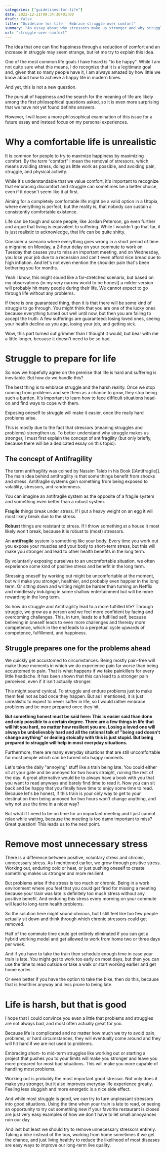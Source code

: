 ```yaml
---
categories: ["guidelines-for-life"]
date: 2022-12-21T09:34:30+01:00
draft: false
title: "Guideline for life - Embrace struggle over comfort"
summary: "An essay about why stressors make us stronger and why struggle over comfort could lead to a happier life."
url: "struggle-over-comfort"
---
```


The idea that one can find happiness through a reduction of comfort and an increase in struggle may seem strange, but let me try to explain this idea.

One of the most common life goals I have heard is "to be happy". While I am not quite sure what this means, I do recognize that it is a legitimate goal and, given that so many people have it, I am always amazed by how little we know about how to achieve a happy life in modern times.

And yet, this is not a new question.

The pursuit of happiness and the search for the meaning of life are likely among the first philosophical questions asked, so it is even more surprising that we have not yet found definite answers.

However, I will leave a more philosophical examination of this issue for a future essay and instead focus on my personal experiences.

# Why a comfortable life is unrealistic

It is common for people to try to maximize happiness by maximizing comfort. By the term “comfort” I mean the removal of stressors, which means avoiding stress, doing as little work as possible, and avoiding pain, struggle, and physical activity.

While it's understandable that we value comfort, it's important to recognize that embracing discomfort and struggle can sometimes be a better choice, even if it doesn't seem like it at first.

Aiming for a completely comfortable life might be a valid option in a Utopia, where everything is perfect, but the reality is, that nobody can sustain a consistently comfortable existence.

Life can be tough and some people, like Jordan Peterson, go even further and argue that living is equivalent to suffering. While I wouldn't go that far, it is just realistic to acknowledge, that life can be quite shitty.

Consider a scenario where everything goes wrong in a short period of time: a migraine on Monday, a 2-hour delay on your commute to work on Tuesday that causes you to miss an important meeting, and on Wednesday, you lose your job due to a recession and can't even afford nice bread due to high inflation. And let's not even mention the shoulder pain that's been bothering you for months.

Yeah I know, this might sound like a far-stretched scenario, but based on my observations (in my very narrow world to be honest) a milder version will probably hit many people during their life. We cannot expect to go through life without any problems.

If there is one guaranteed thing, then it is that there will be some kind of struggle to go through. You might think that you are one of the lucky ones because everything turned out well until now, but then you are failing to accept the truth. A few sufferings are guaranteed: losing loved ones, seeing your health decline as you age, losing your job, and getting sick.

Wow, this part turned out grimmer than I thought it would, but bear with me a little longer, because it doesn't need to be so bad.

# Struggle to prepare for life

So now we hopefully agree on the premise that life is hard and suffering is inevitable. But how do we handle this?

The best thing is to embrace struggle and the harsh reality. Once we stop running from problems and see them as a chance to grow, they stop being such a burden. It's important to learn how to face difficult situations head-on and find ways to cope with them.

Exposing oneself to struggle will make it easier, once the really hard problems arise.

This is mostly due to the fact that stressors (meaning struggles and problems) strengthen us. To better understand why struggle makes us stronger, I must first explain the concept of antifragility (but only briefly, because there will be a dedicated essay on this topic).

## The concept of Antifragility

The term antifragility was coined by Nassim Taleb in his Book [[Antifragile]]. The main idea behind antifragility is that some things benefit from shocks and stress. Antifragile systems gain something from being exposed to volatility, stressors, and randomness.

You can imagine an antifragile system as the opposite of a fragile system and something even better than a robust system.

**Fragile** things break under stress. If I put a heavy weight on an egg it will most likely break due to the stress.

**Robust** things are resistant to stress. If I throw something at a house it most likely won't break, because it is robust to (most) stressors.

An **antifragile** system is something like your body. Every time you work out you expose your muscles and your body to short-term stress, but this will make you stronger and lead to other health benefits in the long term.

By voluntarily exposing ourselves to an uncomfortable situation, we often experience some kind of positive stress and benefit in the long term.

Stressing oneself by working out might be uncomfortable at the moment, but will make you stronger, healthier, and probably even happier in the long term. Or sitting down and writing might be harder than turning on Netflix and mindlessly indulging in some shallow entertainment but will be more rewarding in the long term.

So how do struggle and Antifragility lead to a more fulfilled life? Through struggle, we grow as a person and we feel more confident by facing and overcoming challenges. This, in turn, leads to a fulfilled self, because believing in oneself leads to even more challenges and thereby more competence, which in the end leads to a perpetual cycle upwards of competence, fulfillment, and happiness.

## Struggle prepares one for the problems ahead

We quickly get accustomed to circumstances. Being mostly pain-free will make those moments in which we do experience pain far worse than being accustomed to pain. That is what happens if we take painkillers for every little headache. It has been shown that this can lead to a stronger pain perceived, even if it isn't actually stronger.

This might sound cynical. To struggle and endure problems just to make them feel not as bad once they happen. But as I mentioned, it is just unrealistic to expect to never suffer in life, so I would rather embrace problems and be more prepared once they hit.

**But something honest must be said here: This is easier said than done and only possible to a certain degree. There are a few things in life that will hit you hard, no matter how resilient you are. Losing a loved one will always be unbelievably hard and all the rational talk of "being sad doesn't change anything" or dealing stoically with this is just stupid.
But being prepared to struggle will help in most everyday situations.**

Furthermore, there are many everyday situations that are still uncomfortable for most people which can be turned into happy moments.

Let's take the daily "annoying" stuff like a train being late. You could either sit at your gate and be annoyed for two hours straight, ruining the rest of the day. A great alternative would be to always have a book with you that you want to read anyways and barely find time to read it. Now you can sit back and be happy that you finally have time to enjoy some time to read. Because let's be honest, if this train is your only way to get to your destination then being annoyed for two hours won't change anything, and why not use the time in a nicer way?

But what if I need to be on time for an important meeting and I just cannot relax while waiting, because the meeting is too damn important to miss? Great question! This leads us to the next point.

# Remove most unnecessary stress

There is a difference between positive, voluntary stress and chronic, unnecessary stress.
As I mentioned earlier, we grow through positive stress. Working out, enduring cold or heat, or just pushing oneself to create something makes us stronger and more resilient.

But problems arise if the stress is too much or chronic. Being in a work environment where you feel that you could get fired for missing a meeting because your train was late is definitely too much stress without any positive benefit. And enduring this stress every morning on your commute will lead to long-term health problems.

So the solution here might sound obvious, but I still feel like too few people actually sit down and think through which chronic stressors could get removed.

Half of the commute time could get entirely eliminated if you can get a hybrid working model and get allowed to work from home two or three days per week.

And if you have to take the train then schedule enough time in case your train is late. You might get to work too early on most days, but then you can use the time to read outside or take a walk or start working earlier and get home earlier.

Or even better if you have the option to take the bike, then do this, because that is healthier anyway and less prone to being late.

# Life is harsh, but that is good

I hope that I could convince you even a little that problems and struggles are not always bad, and most often actually great for you.

Because life is complicated and no matter how much we try to avoid pain, problems, or hard circumstances, they will eventually come around and they will hit hard if we are not used to problems.

Embracing short- to mid-term struggles like working out or starting a project that pushes you to your limits will make you stronger and leave you more prepared for most bad situations. This will make you more capable of handling most problems.

Working out is probably the most important good stressor. Not only does it make you stronger, but it also improves everyday life experience greatly. Feeling less sluggish and more energetic is a nice side effect.

And while most struggle is good, we can try to turn unpleasant stressors into good situations. Using the time when your train is late to read, or seeing an opportunity to try out something new if your favorite restaurant is closed are just very easy examples of how we don't have to let small annoyances ruin our day.

And last but least we should try to remove unnecessary stressors entirely. Taking a bike instead of the bus, working from home sometimes if we get the chance, and just living healthy to reduce the likelihood of most diseases are easy ways to improve our long-term live quality.
